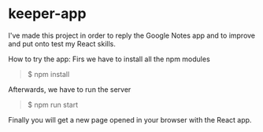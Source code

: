 # keeper-app
I've made this project in order to reply the Google Notes app and to improve and put onto test my React skills.

How to try the app:
Firs we have to install all the npm modules

> $ npm install

Afterwards, we have to run the server

> $ npm run start

Finally you will get a new page opened in your browser with the React app.

